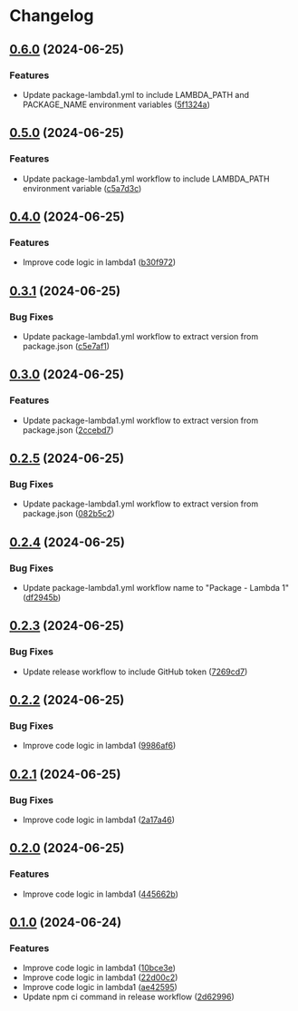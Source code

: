 # Changelog

## [0.6.0](https://github.com/hasithaishere/google-release-action-monorepo-test/compare/lambda1@v0.5.0...lambda1@v0.6.0) (2024-06-25)


### Features

* Update package-lambda1.yml to include LAMBDA_PATH and PACKAGE_NAME environment variables ([5f1324a](https://github.com/hasithaishere/google-release-action-monorepo-test/commit/5f1324a061661f755ca47492d3a5c9ce76dbf49a))

## [0.5.0](https://github.com/hasithaishere/google-release-action-monorepo-test/compare/lambda1@v0.4.0...lambda1@v0.5.0) (2024-06-25)


### Features

* Update package-lambda1.yml workflow to include LAMBDA_PATH environment variable ([c5a7d3c](https://github.com/hasithaishere/google-release-action-monorepo-test/commit/c5a7d3c4ab65f5dc351669582225d44bb4217adb))

## [0.4.0](https://github.com/hasithaishere/google-release-action-monorepo-test/compare/lambda1@v0.3.1...lambda1@v0.4.0) (2024-06-25)


### Features

* Improve code logic in lambda1 ([b30f972](https://github.com/hasithaishere/google-release-action-monorepo-test/commit/b30f972b0da463b925c64a68d586ba6673f2576f))

## [0.3.1](https://github.com/hasithaishere/google-release-action-monorepo-test/compare/lambda1@v0.3.0...lambda1@v0.3.1) (2024-06-25)


### Bug Fixes

* Update package-lambda1.yml workflow to extract version from package.json ([c5e7af1](https://github.com/hasithaishere/google-release-action-monorepo-test/commit/c5e7af1b0199052dfe651523e29b7f952f6ec875))

## [0.3.0](https://github.com/hasithaishere/google-release-action-monorepo-test/compare/lambda1@v0.2.5...lambda1@v0.3.0) (2024-06-25)


### Features

* Update package-lambda1.yml workflow to extract version from package.json ([2ccebd7](https://github.com/hasithaishere/google-release-action-monorepo-test/commit/2ccebd75ea4f53785ee27c33740426361bbcc25e))

## [0.2.5](https://github.com/hasithaishere/google-release-action-monorepo-test/compare/lambda1@v0.2.4...lambda1@v0.2.5) (2024-06-25)


### Bug Fixes

* Update package-lambda1.yml workflow to extract version from package.json ([082b5c2](https://github.com/hasithaishere/google-release-action-monorepo-test/commit/082b5c2d6856fd4dbd35b6663fe4752c0095ba37))

## [0.2.4](https://github.com/hasithaishere/google-release-action-monorepo-test/compare/lambda1@v0.2.3...lambda1@v0.2.4) (2024-06-25)


### Bug Fixes

* Update package-lambda1.yml workflow name to "Package - Lambda 1" ([df2945b](https://github.com/hasithaishere/google-release-action-monorepo-test/commit/df2945b4dd54c2eb7fa3a87e655023ffdf6bd998))

## [0.2.3](https://github.com/hasithaishere/google-release-action-monorepo-test/compare/lambda1@v0.2.2...lambda1@v0.2.3) (2024-06-25)


### Bug Fixes

* Update release workflow to include GitHub token ([7269cd7](https://github.com/hasithaishere/google-release-action-monorepo-test/commit/7269cd77eefbce2cda3cd5fd7e5590a3e682b221))

## [0.2.2](https://github.com/hasithaishere/google-release-action-monorepo-test/compare/lambda1@v0.2.1...lambda1@v0.2.2) (2024-06-25)


### Bug Fixes

* Improve code logic in lambda1 ([9986af6](https://github.com/hasithaishere/google-release-action-monorepo-test/commit/9986af65f7724022a45a3985c29715ee79bca417))

## [0.2.1](https://github.com/hasithaishere/google-release-action-monorepo-test/compare/lambda1@v0.2.0...lambda1@v0.2.1) (2024-06-25)


### Bug Fixes

* Improve code logic in lambda1 ([2a17a46](https://github.com/hasithaishere/google-release-action-monorepo-test/commit/2a17a460030f46cfe83aa89d420e88ef9a861a02))

## [0.2.0](https://github.com/hasithaishere/google-release-action-monorepo-test/compare/lambda1@v0.1.0...lambda1@v0.2.0) (2024-06-25)


### Features

* Improve code logic in lambda1 ([445662b](https://github.com/hasithaishere/google-release-action-monorepo-test/commit/445662b95f7dd473f970b5cfe96f492793552ea7))

## [0.1.0](https://github.com/hasithaishere/google-release-action-monorepo-test/compare/lambda1@v0.0.1...lambda1@v0.1.0) (2024-06-24)


### Features

* Improve code logic in lambda1 ([10bce3e](https://github.com/hasithaishere/google-release-action-monorepo-test/commit/10bce3ec51f2bb3b792045ded7d1f243ee84087f))
* Improve code logic in lambda1 ([22d00c2](https://github.com/hasithaishere/google-release-action-monorepo-test/commit/22d00c2d38e100f88571b64ed8c47a012180b138))
* Improve code logic in lambda1 ([ae42595](https://github.com/hasithaishere/google-release-action-monorepo-test/commit/ae42595576b9d7f92934015ac3b7930f7ed4afc2))
* Update npm ci command in release workflow ([2d62996](https://github.com/hasithaishere/google-release-action-monorepo-test/commit/2d62996f955794ee519e3555ededd1794eb80e6d))

